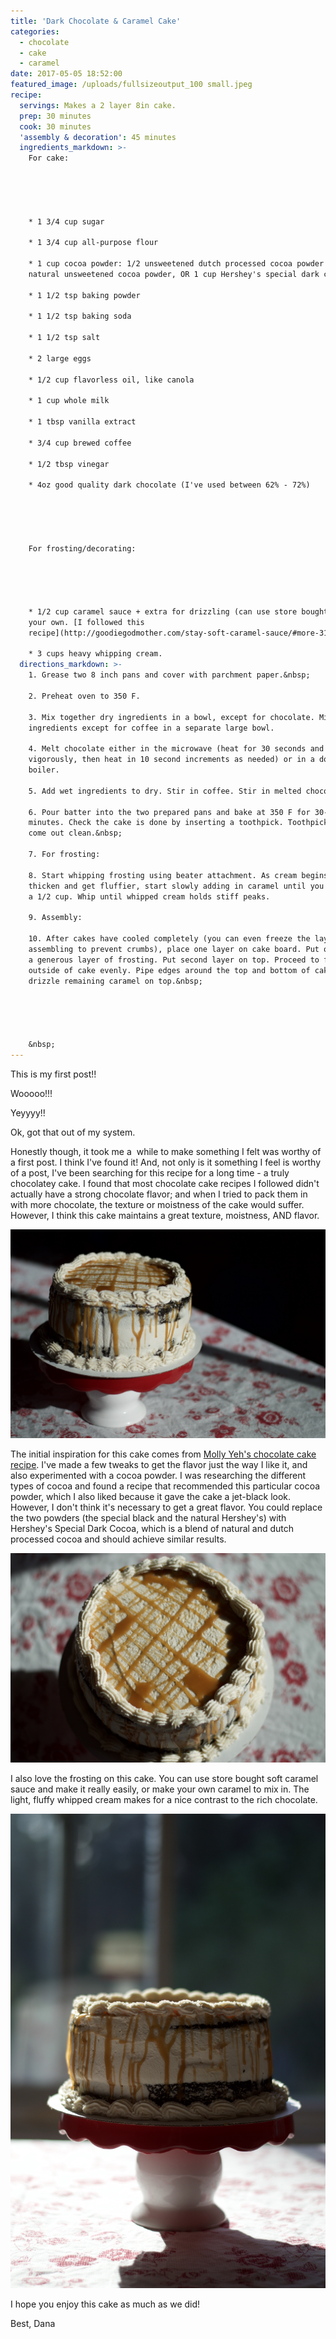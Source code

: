 ```yaml
---
title: 'Dark Chocolate & Caramel Cake'
categories:
  - chocolate
  - cake
  - caramel
date: 2017-05-05 18:52:00
featured_image: /uploads/fullsizeoutput_100 small.jpeg
recipe:
  servings: Makes a 2 layer 8in cake.
  prep: 30 minutes
  cook: 30 minutes
  'assembly & decoration': 45 minutes
  ingredients_markdown: >-
    For cake:





    * 1 3/4 cup sugar

    * 1 3/4 cup all-purpose flour

    * 1 cup cocoa powder: 1/2 unsweetened dutch processed cocoa powder and1/2 cup
    natural unsweetened cocoa powder, OR 1 cup Hershey's special dark cocoa

    * 1 1/2 tsp baking powder

    * 1 1/2 tsp baking soda

    * 1 1/2 tsp salt

    * 2 large eggs

    * 1/2 cup flavorless oil, like canola

    * 1 cup whole milk

    * 1 tbsp vanilla extract

    * 3/4 cup brewed coffee

    * 1/2 tbsp vinegar

    * 4oz good quality dark chocolate (I've used between 62% - 72%)





    For frosting/decorating:





    * 1/2 cup caramel sauce + extra for drizzling (can use store bought or make
    your own. [I followed this
    recipe](http://goodiegodmother.com/stay-soft-caramel-sauce/#more-3163).)

    * 3 cups heavy whipping cream.
  directions_markdown: >-
    1. Grease two 8 inch pans and cover with parchment paper.&nbsp;

    2. Preheat oven to 350 F.

    3. Mix together dry ingredients in a bowl, except for chocolate. Mix wet
    ingredients except for coffee in a separate large bowl.

    4. Melt chocolate either in the microwave (heat for 30 seconds and then stir
    vigorously, then heat in 10 second increments as needed) or in a double
    boiler.

    5. Add wet ingredients to dry. Stir in coffee. Stir in melted chocolate.

    6. Pour batter into the two prepared pans and bake at 350 F for 30-35
    minutes. Check the cake is done by inserting a toothpick. Toothpick should
    come out clean.&nbsp;

    7. For frosting:

    8. Start whipping frosting using beater attachment. As cream begins to
    thicken and get fluffier, start slowly adding in caramel until you've added
    a 1/2 cup. Whip until whipped cream holds stiff peaks.

    9. Assembly:

    10. After cakes have cooled completely (you can even freeze the layers before
    assembling to prevent crumbs), place one layer on cake board. Put on
    a generous layer of frosting. Put second layer on top. Proceed to frost
    outside of cake evenly. Pipe edges around the top and bottom of cake, and
    drizzle remaining caramel on top.&nbsp;





    &nbsp;
---
```



This is my first post!!

Wooooo!!!

Yeyyyy!!

Ok, got that out of my system.

Honestly though, it took me a  while to make something I felt was worthy of a first post. I think I've found it! And, not only is it something I feel is worthy of a post, I've been searching for this recipe for a long time - a truly chocolatey cake. I found that most chocolate cake recipes I followed didn't actually have a strong chocolate flavor; and when I tried to pack them in with more chocolate, the texture or moistness of the cake would suffer. However, I think this cake maintains a great texture, moistness, AND flavor.

![](/uploads/versions/cake-shadow---x----2000-1330x---.jpeg)

The initial inspiration for this cake comes from [Molly Yeh's chocolate cake recipe](http://mynameisyeh.com/mynameisyeh/2015/9/basil-mascarpone-buttercream-frosted-chocolate-cake-a-giveaway). I've made a few tweaks to get the flavor just the way I like it, and also experimented with a cocoa powder. I was researching the different types of cocoa and found a recipe that recommended this particular cocoa powder, which I also liked because it gave the cake a jet-black look. However, I don't think it's necessary to get a great flavor. You could replace the two powders (the special black and the natural Hershey's) with Hershey's Special Dark Cocoa, which is a blend of natural and dutch processed cocoa and should achieve similar results.

![](/uploads/versions/fullsizeoutput-118-small---x----2000-1330x---.jpg)

I also love the frosting on this cake. You can use store bought soft caramel sauce and make it really easily, or make your own caramel to mix in. The light, fluffy whipped cream makes for a nice contrast to the rich chocolate.

![](/uploads/versions/cake-window-small---x----2000-3008x---.jpeg)

I hope you enjoy this cake as much as we did!

Best, Dana